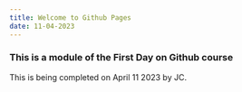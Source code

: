 ```yaml
---
title: Welcome to Github Pages 
date: 11-04-2023
---
```


### This is a module of the First Day on Github course



This is being completed on April 11 2023 by JC.

